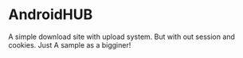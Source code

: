 # AndroidHUB
A simple download site with upload system. But with out session and cookies. Just A sample as a bigginer!
